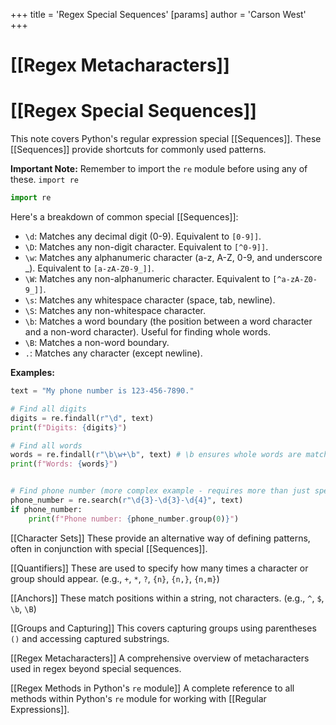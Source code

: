 +++
 title = 'Regex Special Sequences'
[params]
	author = 'Carson West'
+++
# [[Regex Metacharacters]]
# [[Regex Special Sequences]] 
This note covers Python's regular expression special [[Sequences]].  These [[Sequences]] provide shortcuts for commonly used patterns.

**Important Note:** Remember to import the `re` module before using any of these.  `import re`

```python
import re
```

Here's a breakdown of common special [[Sequences]]:

* `\d`: Matches any decimal digit (0-9).  Equivalent to `[0-9]]`.
* `\D`: Matches any non-digit character. Equivalent to `[^0-9]]`.
* `\w`: Matches any alphanumeric character (a-z, A-Z, 0-9, and underscore _). Equivalent to `[a-zA-Z0-9_]]`.
* `\W`: Matches any non-alphanumeric character. Equivalent to `[^a-zA-Z0-9_]]`.
* `\s`: Matches any whitespace character (space, tab, newline).
* `\S`: Matches any non-whitespace character.
* `\b`: Matches a word boundary (the position between a word character and a non-word character).  Useful for finding whole words.
* `\B`: Matches a non-word boundary.
* `.`: Matches any character (except newline).

**Examples:**

```python
text = "My phone number is 123-456-7890."

# Find all digits
digits = re.findall(r"\d", text)
print(f"Digits: {digits}")

# Find all words
words = re.findall(r"\b\w+\b", text) # \b ensures whole words are matched
print(f"Words: {words}")


# Find phone number (more complex example - requires more than just special sequences)
phone_number = re.search(r"\d{3}-\d{3}-\d{4}", text)
if phone_number:
    print(f"Phone number: {phone_number.group(0)}")
```

[[Character Sets]]  These provide an alternative way of defining patterns, often in conjunction with special [[Sequences]].

[[Quantifiers]]  These are used to specify how many times a character or group should appear.  (e.g., `+`, `*`, `?`, `{n}`, `{n,}`, `{n,m}`)

[[Anchors]]  These match positions within a string, not characters. (e.g., `^`, ` $ `, `\b`, `\B`)

[[Groups and Capturing]]  This covers capturing groups using parentheses `()` and accessing captured substrings.

[[Regex Metacharacters]] A comprehensive overview of metacharacters used in regex beyond special sequences.

[[Regex Methods in Python's `re` module]] A complete reference to all methods within Python's `re` module for working with [[Regular Expressions]].
